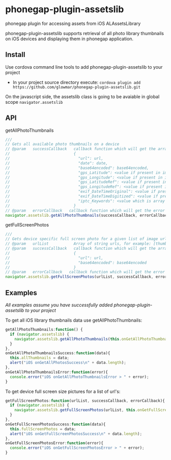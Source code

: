 phonegap-plugin-assetslib
=========================

phonegap plugin for accessing assets from iOS ALAssetsLibrary

phonegap-plugin-assetslib supports retrieval of all photo library thumbnails on iOS devices and displaying them in phonegap application. 

## Install
Use cordova command line tools to add phonegap-plugin-assetslib to your project

* In your project source directory execute: `cordova plugin add https://github.com/glowmar/phonegap-plugin-assetslib.git`

On the javascript side, the assetslib class is going to be avaiable in global scope `navigator.assetslib`

## API

getAllPhotoThumbnails
```javascript
///
// Gets all available photo thumbnails on a device
// @param   successCallback   callback function which will get the array with json objects of following format:
//                            {
//                              "url": url,
//                              "date": date,
//                              "base64encoded": base64encoded,
//                              "gps_Latitude": <value if present in image metadata>,
//                              "gps_Longitude": <value if present in image metadata>,
//                              "gps_LatitudeRef": <value if present in image metadata>,
//                              "gps_LongitudeRef": <value if present in image metadata>,
//                              "exif_DateTimeOriginal": <value if present in image metadata>,
//                              "exif_DateTimeDigitized": <value if present in image metadata>,
//                              "iptc_Keywords": <value which is array of string if present in image metadata>
//                            }
// @param   errorCallback   callback function which will get the error
navigator.assetslib.getAllPhotoThumbnails(successCallback, errorCallback)
```

getFullScreenPhotos
```javascript
///
// Gets device specific full screen photo for a given list of image urls
// @param   urlList           Array of string urls, for example: [thumb[0].url]  or  [thumb[0].url,thumb[1].url]
// @param   successCallback   callback function which will get the array with json objects of following format:
//                            {
//                              "url": url,
//                              "base64encoded": base64encoded
//                            }
// @param   errorCallback   callback function which will get the error
navigator.assetslib.getFullScreenPhotos(urlList, successCallback, errorCallback)
```

## Examples
*All examples assume you have successfully added phonegap-plugin-assetslib to your project*

To get all iOS library thumbnails data use getAllPhotoThumbnails:

```javascript
getAllPhotoThumbnails:function() {
  if (navigator.assetslib) {
    navigator.assetslib.getAllPhotoThumbnails(this.onGetAllPhotoThumbnailsSuccess, this.onGetAllPhotoThumbnailsError);
  }
},
onGetAllPhotoThumbnailsSuccess:function(data){
  this.allThumbnails = data;
  alert("iOS onGetAllPhotosSuccess\n" + data.length);
},
onGetAllPhotoThumbnailsError:function(error){
  console.error("iOS onGetAllPhotoThumbnailsError > " + error);
}
```


To get device full screen size pictures for a list of url's:

```javascript
getFullScreenPhotos:function(urlList, successCallback, errorCallback){
  if (navigator.assetslib) {
    navigator.assetslib.getFullScreenPhotos(urlList, this.onGetFullScreenPhotosSuccess, this.onGetFullScreenPhotosError);
  }
},
onGetFullScreenPhotosSuccess:function(data){
  this.fullScreenPhotos = data;
  alert("iOS onGetFullScreenPhotosSuccess\n" + data.length);
},
onGetFullScreenPhotosError:function(error){
  console.error("iOS onGetFullScreenPhotosError > " + error);
}
```
